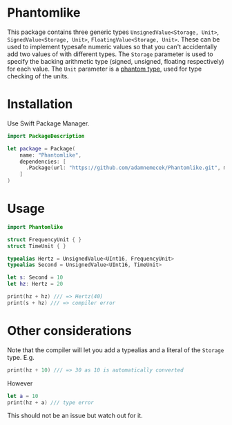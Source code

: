 # Phantomlike

This package contains three generic types `UnsignedValue<Storage, Unit>`, `SignedValue<Storage, Unit>`, `FloatingValue<Storage, Unit>`. These can be used to implement typesafe numeric values so that you can't accidentally add two values of with different types. The `Storage` parameter is used to specify the backing arithmetic type (signed, unsigned, floating respectively) for each value. The `Unit` parameter is a [phantom type](https://rustbyexample.com/generics/phantom.html), used for type checking of the units.

# Installation
Use Swift Package Manager. 

```swift
import PackageDescription

let package = Package(
    name: "Phantomlike",
    dependencies: [
      .Package(url: "https://github.com/adamnemecek/Phantomlike.git", majorVersion: 1)
    ]
)
```

# Usage

```swift
import Phantomlike

struct FrequencyUnit { }
struct TimeUnit { }

typealias Hertz = UnsignedValue<UInt16, FrequencyUnit>
typealias Second = UnsignedValue<UInt16, TimeUnit>

let s: Second = 10
let hz: Hertz = 20

print(hz + hz) /// => Hertz(40)
print(s + hz) /// => compiler error

```

# Other considerations
Note that the compiler will let you add a typealias and a literal of the `Storage` type. E.g.

```swift
print(hz + 10) /// => 30 as 10 is automatically converted
```

However
```swift
let a = 10
print(hz + a) /// type error
```

This should not be an issue but watch out for it.

